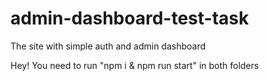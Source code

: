 # admin-dashboard-test-task
The site with simple auth and admin dashboard

Hey!
You need to run "npm i & npm run start" in both folders
